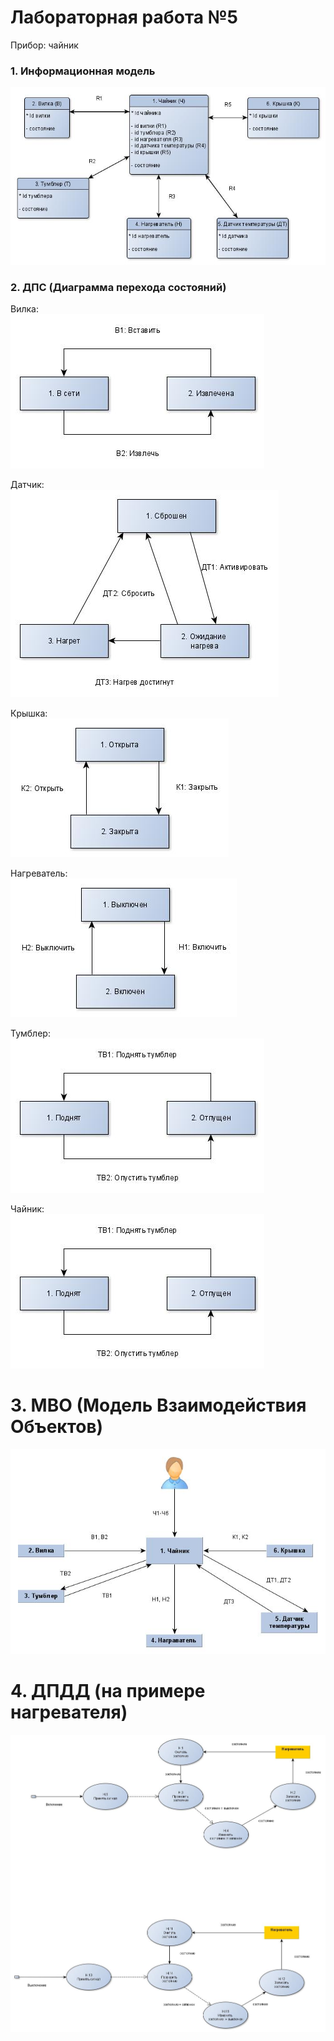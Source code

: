 # Лабораторная работа №5
Прибор: чайник


### 1. Информационная модель
![image](pic/инфо_модель.jpg)


### 2. ДПС (Диаграмма перехода состояний)
Вилка:   
![image](pic/ДПС/вилка.jpg)  

Датчик:   
![image](pic/ДПС/датчик.jpg)  

Крышка:   
![image](pic/ДПС/крышка.jpg)  

Нагреватель:   
![image](pic/ДПС/нагреватель.jpg)  

Тумблер:   
![image](pic/ДПС/тумблер.jpg)  

Чайник:   
![image](pic/ДПС/тумблер.jpg)  


# 3. МВО (Модель Взаимодействия Объектов)
![image](pic/МВО.jpg)  

# 4. ДПДД (на примере нагревателя)
![image](pic/ДПДД/нагреватель.jpg)  
